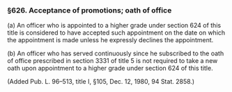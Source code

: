 ### §626. Acceptance of promotions; oath of office ###

(a) An officer who is appointed to a higher grade under section 624 of this title is considered to have accepted such appointment on the date on which the appointment is made unless he expressly declines the appointment.

(b) An officer who has served continuously since he subscribed to the oath of office prescribed in section 3331 of title 5 is not required to take a new oath upon appointment to a higher grade under section 624 of this title.

(Added Pub. L. 96–513, title I, §105, Dec. 12, 1980, 94 Stat. 2858.)